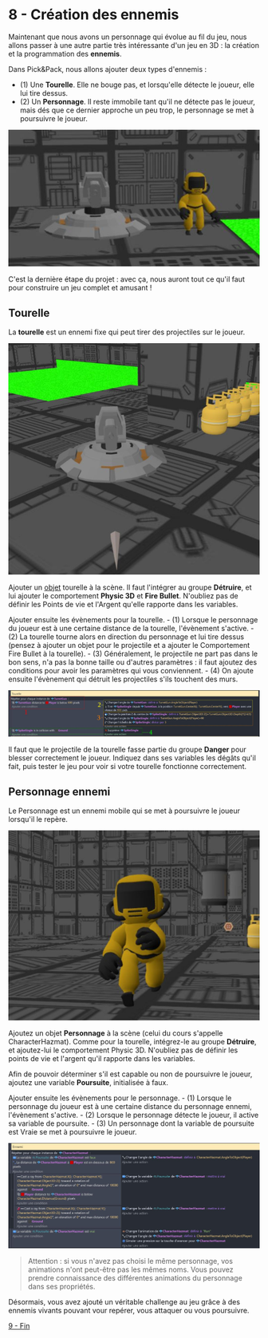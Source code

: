 # 8 - Création des ennemis

Maintenant que nous avons un personnage qui évolue au fil du jeu, nous allons passer à une autre partie très intéressante d'un jeu en 3D : la création et la programmation des **ennemis**.

Dans Pick&Pack, nous allons ajouter deux types d'ennemis : 
  - (1) Une **Tourelle**. Elle ne bouge pas, et lorsqu'elle détecte le joueur, elle lui tire dessus. 
  - (2) Un **Personnage**. Il reste immobile tant qu'il ne détecte pas le joueur, mais dés que ce dernier approche un peu trop, le personnage se met à poursuivre le joueur.

  ![image 1](https://github.com/g404-code-gaming/Pick-Pack---Action-Adventure-Game/blob/main/Image/8_1.JPG) 

  C'est la dernière étape du projet : avec ça, nous auront tout ce qu'il faut pour construire un jeu complet et amusant ! 

  ## Tourelle 

  La **tourelle** est un ennemi fixe qui peut tirer des projectiles sur le joueur. 

![image 2](https://github.com/g404-code-gaming/Pick-Pack---Action-Adventure-Game/blob/main/Image/8_2.JPG) 

  Ajouter un [objet](https://github.com/g404-code-gaming/GDevelop_Cour/blob/main/Objets.md) tourelle à la scène. Il faut l'intégrer au groupe **Détruire**, et lui ajouter le comportement **Physic 3D** et **Fire Bullet**. N'oubliez pas de définir les Points de vie et l'Argent qu'elle rapporte dans les variables.

  Ajouter ensuite les évènements pour la tourelle. 
    - (1) Lorsque le personnage du joueur est à une certaine distance de la tourelle, l'évènement s'active.
    - (2) La tourelle tourne alors en direction du personnage et lui tire dessus (pensez à ajouter un objet pour le projectile et a ajouter le Comportement Fire Bullet à la tourelle). 
    - (3) Généralement, le projectile ne part pas dans le bon sens, n'a pas la bonne taille ou d'autres paramètres : il faut ajoutez des conditions pour avoir les paramètres qui vous conviennent.
    - (4) On ajoute ensuite l'évènement qui détruit les projectiles s'ils touchent des murs. 

![image 3](https://github.com/g404-code-gaming/Pick-Pack---Action-Adventure-Game/blob/main/Image/8_3.JPG) 

 Il faut que le projectile de la tourelle fasse partie du groupe **Danger** pour blesser correctement le joueur. Indiquez dans ses variables les dégâts qu'il fait, puis tester le jeu pour voir si votre tourelle fonctionne correctement.

 ## Personnage ennemi 

 Le Personnage est un ennemi mobile qui se met à poursuivre le joueur lorsqu'il le repère. 

![image 4](https://github.com/g404-code-gaming/Pick-Pack---Action-Adventure-Game/blob/main/Image/8_4.JPG) 

  Ajoutez un objet **Personnage** à la scène (celui du cours s'appelle CharacterHazmat). Comme pour la tourelle, intégrez-le au groupe **Détruire**, et ajoutez-lui le comportement Physic 3D. N'oubliez pas de définir les points de vie et l'argent qu'il rapporte dans les variables.

Afin de pouvoir déterminer s'il est capable ou non de poursuivre le joueur, ajoutez une variable **Poursuite**, initialisée à faux.

  Ajouter ensuite les évènements pour le personnage. 
    - (1) Lorsque le personnage du joueur est à une certaine distance du personnage ennemi, l'évènement s'active.
    - (2) Lorsque le personnage détecte le joueur, il active sa variable de poursuite.
    - (3) Un personnage dont la variable de poursuite est Vraie se met à poursuivre le joueur.

![image 5](https://github.com/g404-code-gaming/Pick-Pack---Action-Adventure-Game/blob/main/Image/8_5.JPG) 

> Attention : si vous n'avez pas choisi le même personnage, vos animations n'ont peut-être pas les mêmes noms. Vous pouvez prendre connaissance des différentes animations du personnage dans ses propriétés. 

Désormais, vous avez ajouté un véritable challenge au jeu grâce à des ennemis vivants pouvant vour repérer, vous attaquer ou vous poursuivre. 

[9 - Fin](https://github.com/g404-code-gaming/Pick-Pack---Action-Adventure-Game/blob/main/9%20-%20Fin.md) 
